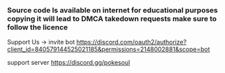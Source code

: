 ### Source code Is available on internet for educational purposes copying it will lead to DMCA takedown requests make sure to follow the licence 














Support Us -> 
invite bot https://discord.com/oauth2/authorize?client_id=840579144525021185&permissions=2148002881&scope=bot













support server https://discord.gg/pokesoul 
